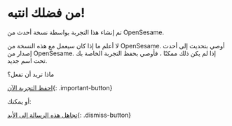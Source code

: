 # من فضلك انتبه!

تم إنشاء هذا التجربة بواسطة نسخة أحدث من OpenSesame.

لا أعلم ما إذا كان سيعمل مع هذه النسخة من OpenSesame. أوصي بتحديث إلى أحدث إصدار من OpenSesame. إذا لم يكن ذلك ممكنًا ، فأوصي بحفظ التجربة الخاصة بك تحت اسم جديد.

ماذا تريد أن تفعل؟

[احفظ التجربة الآن](opensesame://action.save){: .important-button} <br />

أو يمكنك:

[تجاهل هذه الرسالة إلى الأبد](opensesame://event.os4n_dismiss_old_experiment){: .dismiss-button}